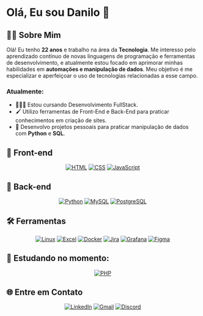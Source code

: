 # Olá, Eu sou Danilo 👋

## 👨‍💻 Sobre Mim &nbsp;&nbsp; 

Olá! Eu tenho **22 anos** e trabalho na área da **Tecnologia**. Me interesso pelo aprendizado contínuo de novas linguagens de programação e ferramentas de desenvolvimento, e atualmente estou focado em aprimorar minhas habilidades em **automações e manipulação de dados**. Meu objetivo é me especializar e aperfeiçoar o uso de tecnologias relacionadas a esse campo.

### Atualmente:
- 🧑🏻‍🎓 Estou cursando Desenvolvimento FullStack.
- 🖌️ Utilizo ferramentas de Front-End e Back-End para praticar conhecimentos em criação de sites.
- 🐍 Desenvolvo projetos pessoais para praticar manipulação de dados com **Python** e **SQL**.



## 🎨 Front-end

<div align="center">

[![HTML](https://img.shields.io/badge/HTML5-E34F26?style=for-the-badge&logo=html5&logoColor=white)](https://developer.mozilla.org/pt-BR/docs/Web/HTML)
[![CSS](https://img.shields.io/badge/CSS3-1572B6?style=for-the-badge&logo=css3&logoColor=white)](https://developer.mozilla.org/pt-BR/docs/Web/CSS)
[![JavaScript](https://img.shields.io/badge/JavaScript-F7DF1E?logo=javascript&logoColor=black&style=for-the-badge)](https://developer.mozilla.org/en-US/docs/Web/JavaScript)

</div>



## 🩻 Back-end

<div align="center">
  
[![Python](https://img.shields.io/badge/Python-3776AB?style=for-the-badge&logo=python&logoColor=white)](https://www.python.org/)
[![MySQL](https://img.shields.io/badge/MySQL-4479A1?style=for-the-badge&logo=mysql&logoColor=white)](https://www.mysql.com/)
[![PostgreSQL](https://img.shields.io/badge/PostgreSQL-4169E1?style=for-the-badge&logo=postgresql&logoColor=white)](https://www.postgresql.org/)

</div>



## 🛠️ Ferramentas

<div align="center">
  
[![Linux](https://img.shields.io/badge/Linux-FCC624?style=for-the-badge&logo=linux&logoColor=black)](https://www.kernel.org/)
[![Excel](https://img.shields.io/badge/Excel-217346?style=for-the-badge&logo=microsoft-excel&logoColor=white)](https://www.microsoft.com/pt-br/microsoft-365/excel)
[![Docker](https://img.shields.io/badge/Docker-2496ED?style=for-the-badge&logo=docker&logoColor=white)](https://www.docker.com/)
[![Jira](https://img.shields.io/badge/Jira-0052CC?style=for-the-badge&logo=jira&logoColor=white)](https://www.atlassian.com/software/jira)
[![Grafana](https://img.shields.io/badge/Grafana-F46800?style=for-the-badge&logo=grafana&logoColor=white)](https://grafana.com/)
[![Figma](https://img.shields.io/badge/Figma-F24E1E?style=for-the-badge&logo=figma&logoColor=white)](https://www.figma.com/)

</div>



## 📖 Estudando no momento:

<div align="center">
  
[![PHP](https://img.shields.io/badge/PHP-777BB4?style=for-the-badge&logo=php&logoColor=white)](https://www.php.net/)


</div>



## 🌐 Entre em Contato

<div align="center">

[![LinkedIn](https://img.shields.io/badge/LinkedIn-0077B5?style=for-the-badge&logo=linkedin&logoColor=white)](https://www.linkedin.com/in/danilo-oliveira-717246329)
[![Gmail](https://img.shields.io/badge/Gmail-D14836?style=for-the-badge&logo=gmail&logoColor=white)](mailto:dnn.oliv@gmail.com)
[![Discord](https://img.shields.io/badge/Discord-7289DA?style=for-the-badge&logo=discord&logoColor=white)](https://discord.com/users/dann.oliv)

</div>
